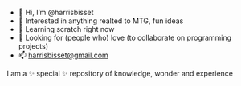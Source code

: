 - 👋 Hi, I’m @harrisbisset
- 👀 Interested in anything realted to MTG, fun ideas
- 🌱 Learning scratch right now
- 💞️ Looking for (people who) love (to collaborate on programming projects)
- 📫 harrisbisset@gmail.com

I am a ✨ special ✨ repository of knowledge, wonder and experience
